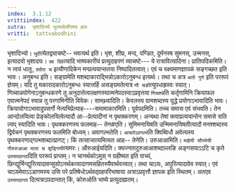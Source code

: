 ```yaml
---
index:  3.1.12
vrittiindex:  422
sutra:  भृशादिभ्यो भुव्यच्वेर्लोपश्च हलः
vritti:  tattvabodhini 
---
```


भृशादिभ्यो। `भुवी`त्येतद्व्याचष्टे-- भवत्यर्थ इति। भृश, शीघ्र, मन्द, पण्डित, दुर्मनस्ष सुमनस्, उन्मनस्, इत्यादयो भृशादयः। `क्व दिवे`त्यादि भाष्यकारीयं प्रत्युदाहरणं व्याचष्टे--- ये रात्रावित्यादिना। प्रातिपदिकमिति। न त्वयं धातुः, `ग्रसेरा च` इत्यौणादिकेन मन्प्रत्ययान्ततया निष्पादितत्वात्। एवं च वक्ष्यमाणज्ञापकं सङ्गच्छत इति भावः। अनुबन्ध इति। सङ्ग्रामेति मशब्दाकाराद्भिन्नोऽकारोऽनुबन्ध इत्यर्थः। तथा च अत्र `अतो गुणे` इति पररूपं ज्ञेयम्। यदि तु मकारादकारोऽनुबन्धः स्यात्तर्हि असङ्ग्रमतेत्यत्र `णौ चङी`त्युपधाह्रस्वः स्यात्। णिच्सन्नयोगेनाऽनुबन्धकरणे तु अनुदात्तेत्वलक्षणस्यात्मनेपदस्याऽप्रवृत्तया `णिचश्चे`ति कर्तृगामिनि क्रियाफल एवात्मनेपदं स्यान्न तु परगामिनीति विवेकः। सामथ्र्यादिति। केवलस्य ग्रामशब्दस्य युद्धे प्रयोगाऽभावादिति भावः। क्रियायोगाऽभावादुपसर्गो नेत्यभिप्रेत्याह----समामाकारमिति। पूर्वपदमिति। तच्च समास एवं संभवति। तेन आन्दोलयित्वा प्रेङ्कोलयित्वेत्यादौ आ--प्रेत्यादीनां न पृथक्करणम्। अन्यथा तेषां क्त्वाप्रत्ययान्तेन समासे सति ल्यप् स्यादिति भावः। पृथक्करणस्य फलमाह-- तेन#एति। सुमिमनायिषति उन्मिमनायिषतीत्यादौ मनश्शब्दस्य द्विर्वचनं पृथक्करणस्य फलमिति बोध्यम्। अवागल्भतेति। `आचारेऽवगल्भे`ति क्विब्विधौ अवेत्यस्य पृथक्करणाद्गल्भशब्दात्प्रागट्। किं तत्साजात्यमित्यत आह-- तेनेति। उरुआआमिति। `माहेयी सौरभेयी गौरुरुआआ माता च शृङ्गिणी`त्यमरः। औरुआईयदिति। क्यज्नतादुरुआआशब्दाल्लङि अङ्गसयाऽऽटि च कृते `उस्यपदान्ता`दिति पररूपं प्राप्तम्। न चानर्थकोऽमुस् न ग्रहीष्यत इति वाच्यं, छिन्द्युर्भिन्द्युरित्यादावप्सुसोऽनर्थकत्वादागमसहितस्यैवार्थवत्त्वात्। तथा चाऽयः, अपुरित्यादावेव स्यात्। एवं चाऽयमेवाऽऽडागमस्य उसि परे प्रतिषेधोऽर्थवद्ग्रहपरिभाषाया अत्राऽप्रवृत्तौ ज्ञापक इति स्थितम्। अतएव `उस्यपदान्ता` दित्यत्राऽपदान्तात् किं, कोरुओति भाष्ये प्रत्युदाह्मतम्।

